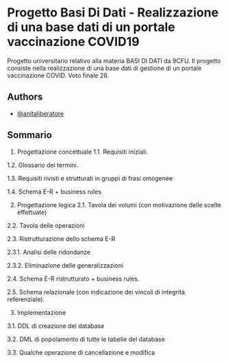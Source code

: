 
# Progetto Basi Di Dati - Realizzazione di una base dati di un portale vaccinazione COVID19

Progetto universitario relativo alla materia BASI DI DATI da 9CFU. Il progetto consiste nella realizzazione di una base dati di gestione di un portale vaccinazione COVID. Voto finale 28.



## Authors

- [@anitaliberatore](https://www.linkedin.com/in/anitaliberatore)


## Sommario

1. Progettazione concettuale
1.1. Requisiti iniziali.

1.2. Glossario dei termini.

1.3. Requisiti rivisti e strutturati in gruppi di frasi omogenee

1.4. Schema E-R + business rules


2. Progettazione logica
2.1. Tavola dei volumi (con motivazione delle scelte effettuate)

2.2. Tavola delle operazioni

2.3. Ristrutturazione dello schema E-R

2.3.1. Analisi delle ridondanze

2.3.2. Eliminazione delle generalizzazioni 

2.4. Schema E-R ristrutturato + business rules. 

2.5. Schema relazionale (con indicazione dei vincoli di integrità referenziale).

3. Implementazione

3.1. DDL di creazione del database

3.2. DML di popolamento di tutte le tabelle del database 

3.3. Qualche operazione di cancellazione e modifica
